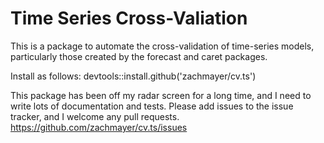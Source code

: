 Time Series Cross-Valiation
===

This is a package to automate the cross-validation of time-series models, particularly those created by the forecast and caret packages.

Install as follows:
devtools::install.github('zachmayer/cv.ts')

This package has been off my radar screen for a long time, and I need to write lots of documentation and tests.  Please add issues to the issue tracker, and I welcome any pull requests.
https://github.com/zachmayer/cv.ts/issues
